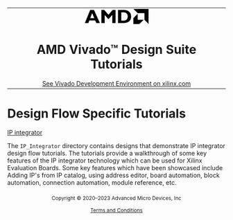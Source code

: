 <table class="sphinxhide" width="100%">
 <tr width="100%">
    <td align="center"><img src="https://raw.githubusercontent.com/Xilinx/Image-Collateral/main/xilinx-logo.png" width="30%"/><h1>AMD Vivado™ Design Suite Tutorials</h1>
    <a href="https://www.xilinx.com/products/design-tools/vivado.html">See Vivado Development Environment on xilinx.com</br></a>
    </td>
 </tr>
</table>

# Design Flow Specific Tutorials

[IP integrator](./IP_Integrator/)

The `IP_Integrator` directory contains designs that demonstrate IP integrator design flow tutorials. The tutorials provide a walkthrough of some key features of the IP integrator technology which can be used for Xilinx Evaluation Boards. Some key features which have been showcased include Adding IP's from IP catalog, using address editor, board automation, block automation, connection automation, module reference, etc.

<p class="sphinxhide" align="center"><sub>Copyright © 2020–2023 Advanced Micro Devices, Inc</sub></p>

<p class="sphinxhide" align="center"><sup><a href="https://www.amd.com/en/corporate/copyright">Terms and Conditions</a></sup></p>
